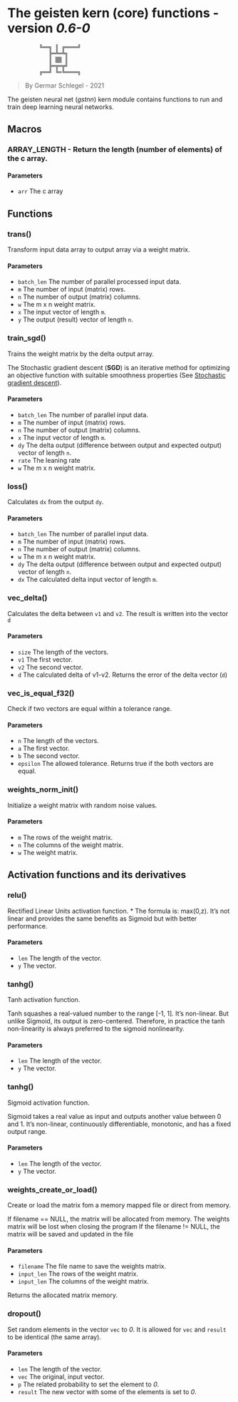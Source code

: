 
# The geisten kern (core) functions - version _0.6-0_


              ╚══╗ ║ ╔════╝
                 ╠═╩═╩╗
                 ║ ▒▒ ║
                 ╠═╦═╦╝
              ╔══╝ ╚═╚════╗

 > By Germar Schlegel - 2021

The geisten neural net (_gstnn_) kern module contains functions to run and train deep learning
neural networks.



 ## Macros


### ARRAY_LENGTH - Return the length (number of elements) of the c array.

#### Parameters

 - `arr` The c array

 ## Functions


### trans()

Transform input data array to output array via a weight matrix.

#### Parameters

 - `batch_len` The number of parallel processed input data.
 - `m` The number of input (matrix) rows.
 - `n` The number of output (matrix) columns.
 - `w` The m x n weight matrix.
 - `x` The input vector of length `m`.
 - `y` The output (result) vector  of length `n`.


### train_sgd()

Trains the weight matrix by the delta output array.

The Stochastic gradient descent (**SGD**) is an iterative
method for optimizing an objective function with suitable smoothness
properties
(See [Stochastic gradient descent](https://en.wikipedia.org/wiki/Stochastic_gradient_descent)).

#### Parameters

 - `batch_len` The number of parallel input data.
 - `m` The number of input (matrix) rows.
 - `n` The number of output (matrix) columns.
 - `x` The input vector of length `m`.
 - `dy` The delta output (difference between output and expected output) vector  of length `n`.
 - `rate` The leaning rate
 - `w` The m x n weight matrix.


### loss()

Calculates `dx` from the output `dy`.

#### Parameters

 - `batch_len` The number of parallel input data.
 - `m` The number of input (matrix) rows.
 - `n` The number of output (matrix) columns.
 - `w` The m x n weight matrix.
- `dy` The delta output (difference between output and expected output)
vector  of length `n`.
- `dx` The calculated delta input vector  of length `m`.


### vec_delta()

Calculates the delta between `v1` and `v2`.
The result is written into the vector `d`

#### Parameters

 - `size` The length of the vectors.
 - `v1` The first vector.
 - `v2` The second vector.
 - `d` The calculated delta of v1-v2.
 Returns the error of the delta vector (`d`)


### vec_is_equal_f32()

Check if two vectors are equal within a tolerance range.

#### Parameters

 - `n` The length of the vectors.
 - `a` The first vector.
 - `b` The second vector.
 - `epsilon` The allowed tolerance.
 Returns true if the both vectors are equal.


### weights_norm_init()

Initialize a weight matrix with random noise values.

#### Parameters

 - `m` The rows of the weight matrix.
 - `n` The columns of the weight matrix.
 - `w` The weight matrix.

 ## Activation functions and its derivatives


### relu()

Rectified Linear Units activation function. *
The formula is: max(0,z).
It’s not linear and provides the same benefits as Sigmoid but with better performance.

#### Parameters

 - `len` The length of the vector.
 - `y` The vector.


### tanhg()

Tanh activation function.

Tanh squashes a real-valued number to the range [-1, 1]. It’s non-linear.
But unlike Sigmoid, its output is zero-centered. Therefore, in practice
the tanh non-linearity is always preferred to the sigmoid nonlinearity.

#### Parameters

 - `len` The length of the vector.
 - `y` The vector.


### tanhg()

Sigmoid activation function.

Sigmoid takes a real value as input and outputs another value between 0 and 1.
It’s non-linear, continuously differentiable, monotonic, and has a fixed output range.

#### Parameters

 - `len` The length of the vector.
 - `y` The vector.


### weights_create_or_load()

Create or load the matrix fom a memory mapped file or direct from memory.

If filename == NULL, the matrix will be allocated from memory. The weights matrix will be lost when closing the program
If the filename != NULL, the matrix will be saved and updated in the file

#### Parameters

 - `filename` The file name to save the weights matrix.
 - `input_len` The rows of the weight matrix.
 - `input_len` The columns of the weight matrix.

 Returns the allocated matrix memory.


### dropout()

Set random elements in the vector `vec` to _0_. It is allowed for `vec` and `result` to be identical (the same array).

#### Parameters

 - `len` The length of the vector.
 - `vec` The original, input vector.
 - `p` The related probability to set the element to _0_.
 - `result` The new vector with some of the elements is set to _0_.

